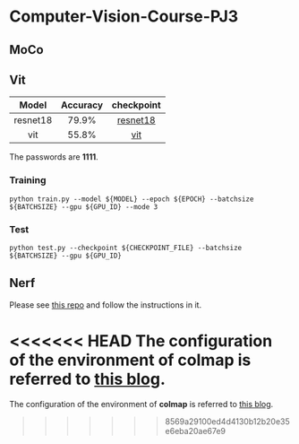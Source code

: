 # Computer-Vision-Course-PJ3

## MoCo

## Vit
|  Model | Accuracy | checkpoint |
|:------:|:--------:|:----------:|
|resnet18| 79.9%    | <a href="https://pan.baidu.com/s/1pl4pcCXGqQ0u0oGs362mpQ">resnet18</a></td>|
|  vit   | 55.8%    | <a href="https://pan.baidu.com/s/1blPF_WNF1OwNDA80fG1J2w">vit</a></td> |

The passwords are **1111**.

### Training
```
python train.py --model ${MODEL} --epoch ${EPOCH} --batchsize ${BATCHSIZE} --gpu ${GPU_ID} --mode 3
```

### Test
```
python test.py --checkpoint ${CHECKPOINT_FILE} --batchsize ${BATCHSIZE} --gpu ${GPU_ID}
```

## Nerf
Please see <a href="https://github.com/ashawkey/torch-ngp">this repo</a> and follow the instructions in it.

<<<<<<< HEAD
The configuration of the environment of **colmap** is referred to <a href="https://zhuanlan.zhihu.com/p/397053413">this blog</a>.
=======
The configuration of the environment of **colmap** is referred to <a href="https://zhuanlan.zhihu.com/p/397053413">this blog</a>.
>>>>>>> 8569a29100ed4d4130b12b20e35e6eba20ae67e9
